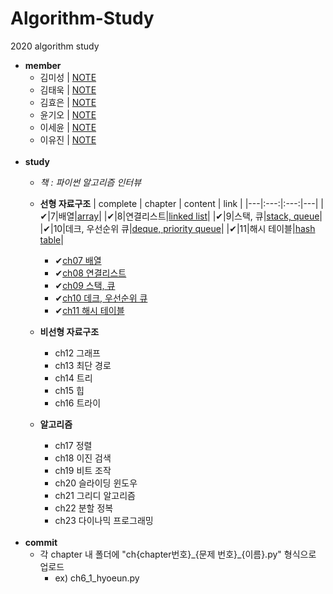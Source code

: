 # Algorithm-Study
2020 algorithm study

* **member**
  - 김미성 | [NOTE]()
  - 김태욱 | [NOTE]()
  - 김효은 | [NOTE](https://hyoeun-log.tistory.com/)
  - 윤기오 | [NOTE]()
  - 이세윤 | [NOTE](https://blog.naver.com/ericalee97)
  - 이유진 | [NOTE]()
<br><br>
* **study**
  - _책 : 파이썬 알고리즘 인터뷰_
  - **선형 자료구조**
| complete | chapter | content | link |
|---|:---:|:---:|---|
|✔|7|배열|[array](https://github.com/hyo-eun-kim/algorithm-study/tree/main/ch07)|
|✔|8|연결리스트|[linked list](https://github.com/hyo-eun-kim/algorithm-study/tree/main/ch08)|
|✔|9|스택, 큐|[stack, queue](https://github.com/hyo-eun-kim/algorithm-study/tree/main/ch09)|
|✔|10|데크, 우선순위 큐|[deque, priority queue](https://github.com/hyo-eun-kim/algorithm-study/tree/main/ch10)|
|✔|11|해시 테이블|[hash table](https://github.com/hyo-eun-kim/algorithm-study/tree/main/ch11)|
  
    - ✔[ch07  배열](https://github.com/hyo-eun-kim/algorithm-study/tree/main/ch07)
    - ✔[ch08  연결리스트](https://github.com/hyo-eun-kim/algorithm-study/tree/main/ch08)
    - ✔[ch09  스택, 큐](https://github.com/hyo-eun-kim/algorithm-study/tree/main/ch09)
    - ✔[ch10 데크, 우선순위 큐](https://github.com/hyo-eun-kim/algorithm-study/tree/main/ch10)
    - ✔[ch11 해시 테이블](https://github.com/hyo-eun-kim/algorithm-study/tree/main/ch11)
  - **비선형 자료구조**
    - ch12 그래프
    - ch13 최단 경로
    - ch14 트리
    - ch15 힙
    - ch16 트라이
  - **알고리즘**
    - ch17 정렬
    - ch18 이진 검색
    - ch19 비트 조작
    - ch20 슬라이딩 윈도우
    - ch21 그리디 알고리즘
    - ch22 분할 정복
    - ch23 다이나믹 프로그래밍
<br><br>    
* **commit**
    - 각 chapter 내 폴더에 "ch{chapter번호}\_{문제 번호}\_{이름}.py" 형식으로 업로드
      - ex) ch6_1_hyoeun.py
 

